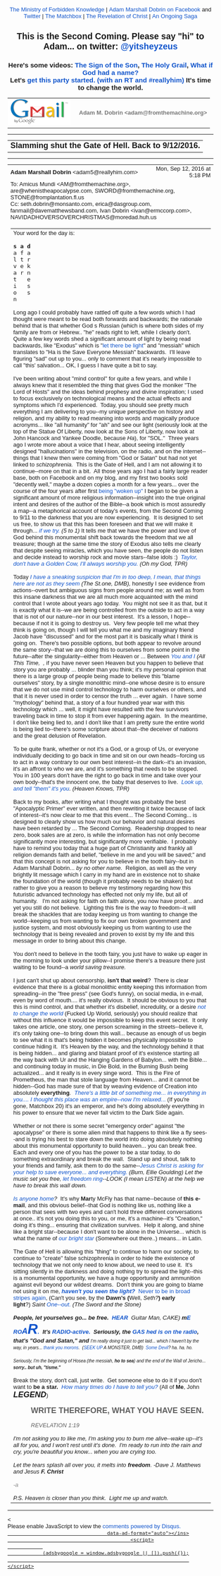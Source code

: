 <!DOCTYPE html PUBLIC "-//W3C//DTD HTML 4.01//EN" "https://www.w3.org/TR/html4/strict.dtd">
<!-- saved from url=(0148)https://mail.google.com/mail/u/1/?ui=2&ik=9767b07e66&view=pt&q=emergency%20broadcast&qs=true&search=query&msg=1572043def28ea7d&siml=1572043def28ea7d -->
<html lang="en" data-inboxsdk-session-id="1482600201005-0.12663803938252127" data-inboxsdk-master-claimed="true" data-inboxsdk-active-app-ids="[{&quot;appId&quot;:&quot;sdk_wordzen_7bc143d54d&quot;}]" data-inboxsdk-app-logger-master-chosen="true" data-map-id="56faa42302c7223a" data-inboxsdk-last-event="1482600203430"><head data-inboxsdk-script-injected="true"><meta http-equiv="Content-Type" content="text/html; charset=UTF-8"><style type="text/css">
body,td,div,p,a,input {font-family: arial, sans-serif;}
</style><meta http-equiv="X-UA-Compatible" content="IE=edge"><title>Ministry of Forbidden Knowledge Mail - Slamming shut the Gate of Hell. Back to 9/12/2016.</title><style type="text/css">
body, td {font-size:13px} a:link, a:active {color:#1155CC; text-decoration:none} a:hover {text-decoration:underline; cursor: pointer} a:visited{color:##6611CC} img{border:0px} pre { white-space: pre; white-space: -moz-pre-wrap; white-space: -o-pre-wrap; white-space: pre-wrap; word-wrap: break-word; max-width: 800px; overflow: auto;} .logo { left: -7px; position: relative; }
</style><style id="inboxsdk__shared_style">.inboxsdk__notransition {
  -webkit-transition: none !important;
  -moz-transition: none !important;
  -o-transition: none !important;
  -ms-transition: none !important;
  transition: none !important;
}

.inboxsdk__close_button {
  height: 24px;
  width: 24px;
  opacity: .7;
  position: relative;
  background: none;
  border: none;
  padding: 0;
  box-sizing: content-box;
  outline: none;
  cursor: pointer;
}
.inboxsdk__close_button:focus, .inboxsdk__close_button:hover {
  opacity: 1;
}
.inboxsdk__close_button:focus::before {
  background-color: rgba(0,0,0,.12);
}
.inboxsdk__close_button::before {
  border-radius: 50%;
  position: absolute;
  top: -4px;
  bottom: -4px;
  left: -4px;
  right: -4px;
  padding: 4px;
  content: ' ';
}
.inboxsdk__close_button::after {
  content: ' ';
  background: url(https://www.gstatic.com/images/icons/material/system/1x/close_black_24dp.png);
  position: absolute;
  height: 24px;
  width: 24px;
  top: 0;
  left: 0;
}

.FDbGfHAFeHabEHJE {
  display: none;
}

/* drawer */

.inboxsdk__drawer_view_container {
  visibility: visible;
  direction: initial;
  position: fixed;
  height: 100vh;
  width: 100vw;
  bottom: 0;
  left: 0;
  z-index: 51;
  pointer-events: none;
}
.inboxsdk__drawer_view {
  position: absolute;
  pointer-events: auto;
  top: 0;
  bottom: 0;
  right: 0;
  width: 452px;
  font: normal normal normal normal 13px / normal "Helvetica Neue", Helvetica, Arial, sans-serif;
  display: -webkit-flex;
  display: flex;
  -webkit-flex-direction: column;
  flex-direction: column;
  background-color: #fff;
  outline: none;
  box-shadow: 0 0 8px rgba(0,0,0,.18), 0 8px 16px rgba(0,0,0,.36);
  -webkit-transform: translateX(100%);
  transform: translateX(100%);
  transition: transform 150ms cubic-bezier(.4,0,.2,1);
}

.inboxsdk__drawer_view.inboxsdk__active {
  -webkit-transform: none;
  transform: none;
}
.inboxsdk__drawer_title_bar {
  background-color: #f5f5f5;
  border-bottom: 1px solid #e0e0e0;
  padding: 16px 20px;
  white-space: nowrap;
  display: -webkit-flex;
  display: flex;
  flex: 0 0 auto;
  -webkit-flex: 0 0 auto;
}
.inboxsdk__drawer_title_bar .inboxsdk__close_button {
  margin-right: 20px;
  -webkit-flex-shrink: 0;
  flex-shrink: 0;
}
.inboxsdk__drawer_title {
  overflow: hidden;
  text-overflow: ellipsis;
  white-space: nowrap;
  font: normal normal normal normal 20px / 24px "Helvetica Neue", Helvetica, Arial, sans-serif;
}

/* backdrop */

.inboxsdk__inbox_backdrop {
  visibility: visible;
  position: fixed;
  height: 100vh;
  width: 100vw;
  bottom: 0;
  left: 0;
  z-index: 50;
  background-color: transparent;
  transition: background-color 150ms cubic-bezier(0.4, 0, 1, 1);
}
.inboxsdk__inbox_backdrop.inboxsdk__active {
  background-color: rgba(10,10,10,.6);
  transition: background-color 70ms cubic-bezier(0,0,.2,1);
}

.inboxsdk__inbox_backdrop ~ .inboxsdk__inbox_backdrop {
  opacity: 0.6;
}

/* hidden */

.cBfabCEFAGfaFDIc {
  display: -webkit-flex;
  display: flex;
  -webkit-flex-direction: column;
  flex-direction: column;
}

.dbBDFJdaaGIFeBEF > .inboxsdk__close_button {
  position: absolute;
  bottom: 10px;
  right: 20px;
}

.aGBCaFFdGddaeJJI {
  width: 216px;
}

.CBDFfGfHeFDaaEJG {
  overflow: hidden;
  font: 12px Arial, sans-serif;
  max-height: 100%;
  box-sizing: border-box;
}

.EdeFaJcbGeGCAAeI {
  white-space: nowrap;
  display: -webkit-flex;
  display: flex;
  -moz-user-select: none;
  -webkit-user-select: none;
  user-select: none;
  cursor: default;
}

.CBDFfGfHeFDaaEJG.bdJHCBbbIcfGJebA .EdeFaJcbGeGCAAeI:hover,
.CBDFfGfHeFDaaEJG.HfbdbGIFeaAfJHAJ .EdeFaJcbGeGCAAeI {
  background: rgba(0,0,0,.03);
}

.CEcGcHaDBbDEJDdJ {
  min-width: 0;
  overflow: hidden;
  text-overflow: ellipsis;
}

.CBDFfGfHeFDaaEJG.bdJHCBbbIcfGJebA .CEcGcHaDBbDEJDdJ {
  cursor: move;
}

.HJFIHJbABFHEBFaG {
  padding-left: 20px;
  vertical-align: middle;
  font: 13px / 40px "Helvetica Neue", Helvetica, Arial, sans-serif;
  color: #303030;
}

.dbBDFJdaaGIFeBEF.GIdGDGFDBIBGFfGF .EdeFaJcbGeGCAAeI {
  display: none;
}

.HDaFbBabdIecccDa {
  display: inline-block;
  vertical-align: middle;
  margin-left: 10px;
  box-sizing: border-box;
  background-size: contain;
}

.HDaFbBabdIecccDa,
.HDaFbBabdIecccDa > img {
  width: 20px;
  height: 20px;
}

.JFCaJdfbcccEeCCG {
  -webkit-flex: 1;
  flex: 1;
  text-align: right;
  visibility: hidden;
}

.CBDFfGfHeFDaaEJG.bdJHCBbbIcfGJebA .JFCaJdfbcccEeCCG {
  visibility: visible;
  cursor: pointer;
}

.dbeFICHICGBBDHCA {
  margin-top: 12px;
  margin-right: 4px;
  background: url(https://www.streak.com/build/images/arrowDown.png) center / 20px no-repeat;
  border: none;
  width: 14px;
  height: 14px;
  -webkit-transform: rotate(-90deg);
  transform: rotate(-90deg);
  transition: -webkit-transform .15s, transform .15s;
  outline: none;
  opacity: .6;
  cursor: pointer;
}

.EdeFaJcbGeGCAAeI:hover .dbeFICHICGBBDHCA,
.CBDFfGfHeFDaaEJG.HfbdbGIFeaAfJHAJ .EdeFaJcbGeGCAAeI .dbeFICHICGBBDHCA {
  opacity: .9;
}

.CBDFfGfHeFDaaEJG.EcbeJCbCdeaCcaJc .dbeFICHICGBBDHCA {
  -webkit-transform: rotate(0);
  transform: rotate(0);
}

.fGfCaBbIbHafaEII {
  border-bottom: 1px solid #ddd;
  margin-bottom: 15px;
}

/* end hidden */
</style><style id="inboxsdk__style">/* suggestions */

.inboxsdk__suggestions_separator_before {
  padding-bottom: 2px !important;
}

.inboxsdk__suggestions_separator_after {
  border-top: 1px solid #e5e5e5;
  padding-top: 2px !important;
}

/* buttons */

div.T-I.inboxsdk__button {
  -webkit-user-select: none;
  min-width: 27px;
}

.inboxsdk__no_bg {
  background: none;
}

.inboxsdk__button.inboxsdk__button_disabled {
  opacity: 0.55;
}

  .inboxsdk__button_icon + .inboxsdk__button_text {
    margin-left: 5px;
  }

.inboxsdk__button_icon {
  display: inline-block;
}

.inboxsdk__button_iconImg {
  height: 16px;
  width: 16px;
  vertical-align: middle;
  margin-top: -2px;
  user-drag: none;
  -moz-user-select: none;
  -webkit-user-drag: none;
}

.inboxsdk__button_green_inactive {
  -webkit-box-shadow: 0 1px 0 rgba(0,0,0,.05);
  box-shadow: 0 1px 0 rgba(0,0,0,.05);
  background-color: #53a93f;
  background-image: -webkit-linear-gradient(top,transparent,transparent);
  background-image: linear-gradient(top,transparent,transparent);
  border: 1px solid transparent;
  color: #fff;
  text-shadow: none;
}

.inboxsdk__button_green_hover {
  -webkit-box-shadow: inset 0 -1px 0 #4c8534;
  box-shadow: inset 0 -1px 0 #4c8534;
  background-color: #65b045;
  background-image: -webkit-linear-gradient(top,transparent,transparent);
  background-image: linear-gradient(top,transparent,transparent);
  border: 1px solid transparent;
  border-bottom: 1px solid #4c8534;
  text-shadow: none;
}

.inboxsdk__button_green_active {
  -webkit-box-shadow: inset 0 1px 0 #2f6124;
  box-shadow: inset 0 1px 0 #2f6124;
  background: #3e802f;
  border: 1px solid transparent;
  border-top: 1px solid #2f6124;
  color: #fff;
  text-shadow: none;
}

.J-M.inboxsdk__menu {
  min-width: 1em;
  min-height: 1em;
  padding: 0px;
  overflow: visible;
  max-height: none;
}

.f4.J-N-JX.inboxsdk__message_more_icon {
  margin-top: -1px;
  width: 16px;
  height: 16px;
}

/* end */

/* compose buttons */

.T-I.inboxsdk__button.inboxsdk__compose_sendButton {
  min-width: 0px;
  margin-right: 0px;
  margin-left: 0px;
  padding:0px;
}

.inboxsdk__compose_actionToolbar {
  padding: 0px 0px 0px 5px;
  white-space: nowrap;
}

.inboxsdk__compose_actionToolbar div.inboxsdk__button {
  min-width: 27px;
  height: 27px;
}

.inboxsdk__compose_actionToolbar .inboxsdk__button_icon {
  height: 17px;
  width: 17px;
  display: inline-block;
  vertical-align: middle;
  position: relative;
  margin-top: 2px;
}

.inboxsdk__compose_actionToolbar .inboxsdk__button_iconImg {
  vertical-align: top;
  height: 17px;
  width: 17px;
  display: inline-block;
  margin-top: -1px;
}

.inboxsdk__compose_actionToolbar .inboxsdk__button > div {
    opacity: 0.55;
}

.inboxsdk__compose_actionToolbar .inboxsdk__button:focus {
  border: 1px solid #4d90fe;
  outline: none;
}


  .inboxsdk__compose_actionToolbar .inboxsdk__button.inboxsdk__button_hover > div, .inboxsdk__compose_actionToolbar .inboxsdk__button:focus > div {
    opacity: 1
  }


.inboxsdk__compose_groupedActionToolbar {
  position: absolute;
  bottom: 44px;
  background: #f5f5f5;
  margin: 3px;
  box-shadow: 0 2px 2px -1px rgba(0,0,0,0.1);
  border: 1px solid #cfcfcf;
  padding: 1px !important;
  z-index: 10;
  left: 0px;
}

.inboxsdk__compose_groupedActionToolbar div.inboxsdk__button {
  z-index: 1;
}

.inboxsdk__compose_groupedActionToolbar_arrow {
  position: absolute;
  background: url('https://ssl.gstatic.com/ui/v1/icons/mail/down_pointer.png') no-repeat;
  width: 17px;
  height: 18px;
  bottom: -16px;
  margin-left: 4px;
}

/* end */

/* appid warning */

.inboxsdk__appid_warning {
  margin: 0;
  padding: 9px;
  color: #4b4b4b;
  height: 32px;
  background: #ff6c6c;
  font-size: 10pt;
}

.inboxsdk__appid_warning_main {
  display: inline-block;
  vertical-align: middle;
}

.inboxsdk__appid_warning .topline {
  font-weight: bold;
  font-size: 11pt;
}

a.inboxsdk__appid_register {
  color: white;
  display: inline-block;
  background: #1989ff;
  border-radius: 3px;
  text-decoration: none;
  box-shadow: 0 0 5px rgba(0,0,0,0.3);
  padding: 7px;
  font-size: 10pt;
  vertical-align: middle;
  margin-left: 1em;
}

input.inboxsdk__x_close_button {
  background-color: transparent;
  background-image: url(https://www.streak.com/build/images/circle_border_x.png);
  background-size: cover;
  background-repeat: no-repeat;
  background-position: center center;
  height: 20px;
  width: 20px;
  border: none;
  display: inline-block;
  vertical-align: middle;
  cursor: pointer;

  float: right;
  margin: 5px;
}

/* thread rows */

.inboxsdk__gmail_label.inboxsdk__label_has_icon .au {
  display: inline-block;
  margin-left: 14px;
}

.inboxsdk__thread_row_label .inboxsdk__button_icon,
.inboxsdk__thread_row_label .inboxsdk__button_iconImg {
  height: 11px;
  width: 11px;
}

.inboxsdk__thread_row_label .inboxsdk__button_icon {
  display: inline-block;
  margin-top: 2px;
  margin-left: 4px;
  position: absolute;
}

.inboxsdk__thread_row_button {
  outline: 0;
  padding: 0 5px;
  position: relative;
  height: 15px;
  width: 15px;
  top: -2px;
}

.inboxsdk__gmail_action {
  float: right;
  position: relative;
  background-color: grey;
  border: 1px solid black;
  margin-left: 1em;
  cursor: default;
  padding: 0 6px;
  background-image: -webkit-linear-gradient(top,#e9e9e9,#e6e6e6);
  background-image: linear-gradient(top,#e9e9e9,#e6e6e6);
  border: 1px solid rgba(0,0,0,0.1);
  border-color: #ccc;
  color: #444;
  height: 17px;
  line-height: 17px;
  min-width: 56px;
  border-radius: 2px;
  font-size: 11px;
  font-weight: bold;
  text-align: center;
  white-space: nowrap;
  padding-right: 18px;
}

.inboxsdk__gmail_action:focus {
  border: 1px solid #4d90fe;
  outline: none;
}

.inboxsdk__gmail_action:active {
  box-shadow: inset 0 1px 2px rgba(0,0,0,.1);
}

.inboxsdk__gmail_action:hover {
  box-shadow: 0 1px 1px rgba(0,0,0,.05);
  background-color: #ededed;
  background-image: -webkit-linear-gradient(top,#ededed,#eaeaea);
  background-image: linear-gradient(top,#ededed,#eaeaea);
  border-color: #b8b8b8;
}

.inboxsdk__gmail_action::after {
  content: '';
  position: absolute;
  right: 5px;
  top: 5px;
  margin-left: 5px;
  background: no-repeat url(https://ssl.gstatic.com/mail/sprites/smartmail-561acb673be75c1d374881a95997fce4.png) -67px -100px;
  width: 7px;
  height: 7px;
  opacity: .55;
}

.inboxsdk__thread_row_custom_date {
  margin-left: 2px;
}

span.inboxsdk__thread_row_custom_date + span:not(.inboxsdk__thread_row_custom_date) {
  display: none;
}

span.inboxsdk__thread_row_custom_draft_label + div.yW {
  display: none;
}

.inboxsdk__thread_row_attachment_icon {
  margin-left: 3px;
  width: 16px;
  height: 16px;
}

.inboxsdk__thread_row_icon_wrapper {
  display: inline-block;
  width: 25px;
  margin-right: 3px;
}

.inboxsdk__thread_row_image_added .y6 .inboxsdk__thread_row_icon_wrapper ~ span[id] {
  margin-left: 3px;
}

  .inboxsdk__thread_row_icon_wrapper .inboxsdk__button_icon {
    position: absolute;
    top: 50%;
    height: 24px;
    overflow: hidden;
    width: 24px;
    margin-top: -12px;
  }

    .inboxsdk__thread_row_icon_wrapper .inboxsdk__button_iconImg {
      height: 24px;
      width: 24px;
      margin-top: 0px;
    }

  .inboxsdk__thread_row_image_added .a4W, .inboxsdk__thread_row_image_added .apA, .inboxsdk__thread_row_image_added .apx {
    position: relative;
  }


/* end thread rows */

td.gH div.gK span:first-child > img {
  margin-right: 3px;
}

td.gH div.gK span:first-child > img:last-child {
  margin-right: 6px;
}

.inboxsdk__message_attachment_icon {
  width: 21px;
  height: 21px;
  margin-top: -3px;
}

/* Work around issue where clicking "Remove formatting" in Compose causes this
 * element to become taller and shift the toolbar down. */
.gU .aWQ {
  max-height: 3px;
}

.aQw .inboxsdk__button_iconImg {
  margin-top: 2px;
}

.aZi .asa .inboxsdk__button_iconImg {
  display: inline-block;
  vertical-align: middle;
  margin-top: -3px;
}

/* Message view attachments toolbar */
.aZi .aZj .asa .inboxsdk__button_iconImg {
  margin: 0;
}

body .dw {
  /* Fixes issue where a tall compose window opened over a custom view could be
   * overlapped by Gmail's top bar. Also fixes issue where mole widgets are
   * only visible while a compose window is open.
   */
  z-index: 6 !important;
}

.inboxsdk__compose_outerSidebar_wrapper {
  position: absolute;
  left: -401px;
  top: 0px;
  background: white;
  width: 400px;
  bottom: 0px;
  border-left: 1px solid silver;
  box-shadow: -2px 0px 1px #E6E6E6;
  display: block;
}

.inboxsdk__outerSidebarActive .aSt .inboxsdk__compose_outerSidebar_wrapper {
  border-left: 0;
  box-shadow: none;
  left: -400px;
}

.inboxsdk__outerSidebarActive .aSs > div { width: 50% !important; margin-left: 30%; }

.inboxsdk__compose_outerSidebar_header {
  background: #404040;
  font-size: 80%;
  padding: 10px 10px 11px 10px;
  color: white;
  border-bottom: 1px solid #C4C4C4;
}

.inboxsdk__compose_outerSidebar_body {
  position: absolute;
  width: 100%;
  bottom: 43px;
  top: 36px;
  left: -1px;
  overflow: auto;
}

.inboxsdk__compose_outerSidebar_footer {
  position: absolute;
  bottom: 0px;
  width: 100%;
  border-top: 1px solid rgb(206, 206, 206);
  display: block;
}

.inboxsdk__compose_innerSidebarActive form, .inboxsdk__compose_innerSidebarActive .GQ {
  padding-right: 200px;
}

div.inboxsdk__compose_statusbar {
  margin: 0;
  border: 0;
  height: 40px;
}

.inboxsdk__compose_statusbarActive .aoI {
  height: auto !important;
}

/* compose size fixing */
.inboxsdk__compose .qz {
  max-height: inherit !important;
}

/* .dw means not fullscreen */
.dw .inboxsdk__compose_statusbarActive .aDj.aDi {
  position: static !important;
}

.inboxsdk__compose_statusbarActive .aDj > .aDh {
  height: auto;
}

.inboxsdk__recipient_row td.ok {
  height: 23px;
}

.inboxsdk__recipient_row td.az3 {
  padding: 0px 3px 3px 3px;
}

/* toolbar visibility */

[data-thread-toolbar=true] [data-rowlist-toolbar=true] {
  display: none;
}

[data-toolbar-expanded=true] [data-toolbar-expanded=false] {
  display: none;
}

[data-toolbar-expanded=false] [data-toolbar-expanded=true] {
  display: none;
}


[data-toolbar-icononly=true] .inboxsdk__button_text {
  display: none;
}

.inboxsdk__menuItem img, .inboxsdk__menuItem .inboxsdk__icon {
  height: 16px;
  width: 16px;
  margin-left: -20px;
  position: absolute;
  margin-top: -1px;
}

/* end */

/* modal */

.inboxsdk__modal_overlay {
  right: 0px;
  bottom: 0px;
}

.inboxsdk__modal_fullscreen {
  position: fixed;
  top: 0px;
  left: 0px;
  bottom: 0px;
  right: 0px;
  z-index: 501;
  display: flex;
  display: -webkit-flex;
  justify-content: center;
  -webkit-justify-content: center;
  align-items: center;
  -webkit-align-items: center;
  padding: 110px 50px 50px 50px;
}

.inboxsdk__modal_content {
    margin-top: 30px; margin-bottom: 30px;
}

.inboxsdk__modal_fullscreen.inboxsdk__modal_content_no_buttons .inboxsdk__modal_content {
  margin-bottom: 0px;
}

.inboxsdk__modal_close {
  outline: none;
  cursor: pointer;
}


.inboxsdk__modal_fullscreen .inboxsdk__modal_container {
  position: relative;
  margin-top: -60px;
  width: auto;
  overflow: hidden;
}

  .inboxsdk__modal_fullscreen.inboxsdk__modal_hideTop .inboxsdk__modal_close {
    display: none;
  }

  .inboxsdk__modal_fullscreen.inboxsdk__modal_hideTop .inboxsdk__modal_container {
    padding-top: 0px;
  }

  .inboxsdk__modal_fullscreen.inboxsdk__modal_hideTop .inboxsdk__modal_content {
    margin-top: 0px;
  }

  .inboxsdk__modal_fullscreen.inboxsdk__modal_hideTop .Kj-JD-K7 {
    margin: 0px;
  }

  .inboxsdk__modal_fullscreen.inboxsdk__modal_hideSides .inboxsdk__modal_container {
    padding-left: 0px;
    padding-right: 0px
  }

  .inboxsdk__modal_fullscreen.inboxsdk__modal_hideBottom .inboxsdk__modal_content {
    margin-bottom: 0px;
  }

  .inboxsdk__modal_fullscreen.inboxsdk__modal_hideBottom .inboxsdk__modal_container {
    padding-bottom: 0px;
  }

/* end modal */

/* mole */

/* Fix issue where Compose toolbar can become disconnected when moles or
 * drawers are in use */
.inboxsdk__drawers_in_use .aDi,
.inboxsdk__moles_in_use .aDi {
  left: auto !important;
}

/* Make it so the compose/mole layer doesn't wrap, so we don't have to do a lot
 * of fancy logic to hide moles ourselves when things get too crowded. */
.inboxsdk__moles_in_use .nH > .nH > .no {
  white-space: nowrap;
}
.inboxsdk__moles_in_use .nH > .nH > .no > * {
  white-space: initial;
}
.inboxsdk__moles_in_use .nH > .nH > .no > .nn {
  display: inline-block;
  float: none;
}

.inboxsdk__mole_view {
  position: relative;
  max-width: 564px;
  height: 100vh;
  vertical-align: top;
  display: inline-flex;
  display: -webkit-inline-flex;
  align-items: flex-end;
  -webkit-align-items: flex-end;
}

.inboxsdk__mole_view_inner {
  visibility: visible;
  box-sizing: border-box;
  margin-right: 5px;
  box-shadow: rgba(0,0,0,0.2) 0 2px 6px;
  min-width: 260px;
  min-height: 36px;
}

.inboxsdk__mole_view_titlebar {
  position: absolute;
  left: 0;
  right: 5px;
  color: white;
  font-size: 12.8px;
  background: #404040;
  box-sizing: border-box;
  height: 36px;
  padding-top: 7px;
  padding-left: 11px;
  cursor: pointer;
}

.inboxsdk__mole_view_titlebar h2 {
  font-size: inherit;
  font-weight: inherit;
  margin: 4px 0 0 0;
  white-space: nowrap;
  overflow: hidden;
  text-overflow: ellipsis;
}

.inboxsdk__mole_title_buttons {
  white-space: nowrap;
  float: right;
  padding-right: 5px;
  margin-top: -3px;
}

.inboxsdk__mole_title_buttons > img {
  height: 24px;
  width: 24px;
  position: relative;
  top: 2px;
  opacity: 0.6;
}

.inboxsdk__mole_title_buttons > img:hover {
  opacity: 1;
  background-color: #737373;
}

.inboxsdk__mole_view.inboxsdk__minimized .inboxsdk__mole_view_content,
.inboxsdk__mole_view.inboxsdk__minimized.inboxsdk__mole_use_minimize_title h2.inboxsdk__mole_default,
.inboxsdk__mole_view:not(.inboxsdk__minimized) h2.inboxsdk__mole_minimized,
.inboxsdk__mole_view:not(.inboxsdk__mole_use_minimize_title) h2.inboxsdk__mole_minimized,
.inboxsdk__mole_view.inboxsdk__minimized .Hl,
.inboxsdk__mole_view:not(.inboxsdk__minimized) .Hk {
  display: none;
}

.inboxsdk__mole_view_content {
  margin-top: 36px;
  border: 1px solid #cfcfcf;
  background: white;
  min-width: 260px;
  min-height: 20px;
  max-height: 80vh;
}

.inboxsdk__mole_view_chromeless .inboxsdk__mole_view_inner {
  min-width: 0px;
}

.inboxsdk__mole_view_chromeless .inboxsdk__mole_view_content {
  margin-top: 0px;
  min-width: 0px;
}

/* end mole */


/* tabs */

.inboxsdk__tab {
  width: 30px;
}

.inboxsdk__tab.GIdGDGFDBIBGFfGF:first-child:last-child {
  display: none;
}

.inboxsdk__tab.inboxsdk__tab_selected {
  width: auto;
}

table.aKk .inboxsdk__contentTabContainer .inboxsdk__tab .aAy[role=tab] {
  height: 28px;
}

.inboxsdk__tab_icon {
  width: 30px;
  height: 25px;
  background-position-x: 5px;
  background-position-y: 3px;
  background-size: 16px;
  bacgkround-repeat: no-repeat;
}

.inboxsdk__tab_icon img {
  height: 16px;
  width: 16px;
  margin-left: 5px;
  margin-top: 3px;
}

.inboxsdk__tab .aKx {
  top: 4px;
}

.inboxsdk__hidden div[role=complementary] {
  position: static !important;
}

/* Fix issue where hidden causes threadview to be taller than it should */
.inboxsdk__hidden > div.y4,
.aAFBCecGBDaEADBD > div.y4 {
  display: none;
}

table.aKk .inboxsdk__contentTabContainer .inboxsdk__tab:first-child .aAy[role=tab] {
  border-left-width: 1px;
}

/* end tabs */

/* old hidden */

.inboxsdk__hidden .inboxsdk__contentPanelContainer {
  font: 12px Arial, sans-serif;
  max-width: 220px;
}

.inboxsdk__contentPanelContainer_contentContainer {
  overflow: hidden;
  margin-bottom: 10px;
  border-bottom: 1px solid #D8D8D8;
}


/* end old hidden */


/* hidden */

.aAFBCecGBDaEADBD div[role=complementary] {
  position: static !important;
  width: 216px !important;
}

.aAFBCecGBDaEADBD {
  /* Necessary to prevent z-indexes on hidden items from causing them to show
  above stuff outside of the hidden. */
  will-change: position;
}

.dbBDFJdaaGIFeBEF {
  position: relative;
}

.CBDFfGfHeFDaaEJG {
  background: #ffffff;
}

.aGBCaFFdGddaeJJI {
  padding: 4px 0 12px;
}

.dbBDFJdaaGIFeBEF.GIdGDGFDBIBGFfGF .aGBCaFFdGddaeJJI {
  padding-top: 0;
}

/* end hidden */

/* custom content */

.inboxsdk__custom_view_element {
  overflow: auto;
}

/* end custom content */


/* nav menu */


.inboxsdk__hide_native_marker .ain:not(.inboxsdk__navItem) {
  border-left-color: transparent;
}
.inboxsdk__hide_native_marker .ain:not(.inboxsdk__navItem) .nZ .aio * {
  color: inherit !important;
}
.inboxsdk__hide_native_marker .ain:not(.inboxsdk__navItem) .nU:not(.n1) .n0 {
  font-weight: normal;
}

.inboxsdk__navItem_hover .aj0, .inboxsdk__navItem_hover .p8 {
  visibility: visible;
}

.inboxsdk__navItem_link {
  position: absolute;
  top: 0px;
  right: -4px;
}

[dir=rtl] .inboxsdk__navItem_link {
  left: -4px;
  right: initial;
}

.inboxsdk__navItem_container .aio .inboxsdk__button {
  position: absolute;
  top: 0px;
  right: -30px;
}

.inboxsdk__navItem_marker {
  position: absolute;
  left: 0px;
  padding-bottom: 2px;
}

.ain .inboxsdk__navItem_container {
  margin-left: -18px;
}

.inboxsdk__navItem_container {
  margin-left: -14px;
}

.inboxsdk__expando {
  z-index: 1;
}

.aip .CK {
  color: #15c;
}

.aip .CK:hover {
  text-decoration: underline;
}

.inboxsdk__navItem_container .aio.aip {
  white-space: nowrap;
}

/* end nav menu */



/* search results section */

.inboxsdk__custom_sections {
  margin-bottom: 15px;
}

.inboxsdk__custom_sections.Wc {
  padding: 0px;
  margin-bottom: 0px;
}

.inboxsdk__resultsSection {
  padding-top: 20px;
}

  .inboxsdk__custom_sections.Wc .inboxsdk__resultsSection {
    padding-top: 0px;
  }

.inboxsdk__custom_sections .Wg {
  padding-top: 0px;
}

  .inboxsdk__custom_sections.Wc .Wg {
    border-bottom: 0;
    padding: 0px;
  }

.inboxsdk__results_collapsedContainer > div {
  display: inline;
}

.inboxsdk__resultsSection.inboxsdk__resultsSection_collapsed {
  display: inline-block;
  margin-right: 20px;
}

  .Wc .inboxsdk__resultsSection.inboxsdk__resultsSection_collapsed {
    margin-right: 0px;
  }

.inboxsdk__resultsSection_collapsed .Cr {
  display: none;
}

.inboxsdk__resultsSection_title {
  white-space: nowrap;
  cursor: pointer;
  display: inline-block;
}

  .Wc .inboxsdk__resultsSection_title {
    padding: 3px 0 3px 8px;
  }

.inboxsdk__resultsSection_title_subtitle {
  opacity: 0.5;
  margin-left: 5px;
}

  .Wc .inboxsdk__resultsSection_title_subtitle {
    font-size: 80%;
  }

.inboxsdk__resultsSection_title .Wp {
  float: left;
  height: 10px;
  width: 20px;
  margin-top: 3px;
}

.inboxsdk__resultsSection_title h3 {
  margin-bottom: 10px;
  margin-top: 20px;
  display: inline;
  float: none;
}

.inboxsdk__resultsSection_header_summaryText.Wm:last-child .amH {
  padding-right: 0px;
  margin-right: 0px;
}

  .inboxsdk__custom_sections.Wc .inboxsdk__resultsSection_header_summaryText:last-child {
    margin-right: 11px;
  }

.inboxsdk__custom_sections.Wc .J-JN-M-I {
  margin-right: 13px;
}

.inboxsdk__resultsSection_header_summaryText.Wm + .aAE {
  margin-left: 3px;
}

.inboxsdk__resultsSection .TB.TC {
  text-align: center;
}

.inboxsdk__resultsSection .inboxsdk__resultsSection_loading {
  font-style: italic;
}

.inboxsdk__resultsSection .inboxsdk__resultsSection_result_icon {
  height: 15px;
  width: 15px;
  margin-left: 9px;
}

.inboxsdk__resultsSection .xX {
  width: 20ex;
}

.inboxsdk__resultsSection_result_title span {
  text-overflow: ellipsis;
  display: block;
  overflow: hidden;
}

.inboxsdk__resultsSection tr .xW > span {
  overflow: hidden;
  display: block;
  text-overflow: ellipsis;
}

.inboxsdk__resultsSection .V3 {
  overflow: hidden;
  white-space: nowrap;
}

.inboxsdk__resultsSection .at {
  position: relative;
}

.inboxsdk__resultsSection .at > * {
  display: inline-block;
}

.inboxsdk__resultsSection_label_icon {
  height: 11px;
  width: 11px;
  position: absolute;
  margin-left: 4px;
  margin-top: 1px;
}

.inboxsdk__resultsSection .av, .inboxsdk__thread_row_label .av {
  max-width: 90px;
  overflow: hidden;
  text-overflow: ellipsis;
}

.inboxsdk__resultsSection_label_icon + .av, .inboxsdk__thread_row_label .inboxsdk__button_icon + .av {
  margin-left: 16px;
}

.Wc .inboxsdk__resultsSection_footer {
  padding: 3px 3px 3px 8px;
}

/* end search results section */


/* tooltip */

/* gmail styles */

.inboxsdk__tooltip .T-P {
  -webkit-box-shadow: 0 1px 3px rgba(0,0,0,.2);
  box-shadow: 0 1px 3px rgba(0,0,0,.2);
  background-color: #fff;
  border: 1px solid;
  border-color: #bbb #bbb #a8a8a8;
  padding: 16px;
  position: absolute;
  z-index: 1201!important;
}

  .inboxsdk__tooltip.inboxdk__tooltip_content .T-P {
    padding: 0px;
  }

.inboxsdk__tooltip .aRM {
  outline: none;
  padding: 13px 10px 16px;
  text-align: center;
}

  .inboxdk__tooltip_content.inboxsdk__tooltip .aRM {
    padding: 0px;
  }

.inboxsdk__tooltip .aRR {
  color: #333;
  font-size: 18px;
  margin-top: 13px;
}

.inboxsdk__tooltip .aRQ {
  color: #777;
  font-size: 13px;
  margin: 3px 0 14px 0;
}




/* end gmail styles */

.inboxsdk__tooltip {
  position: fixed;
  z-index: 1300;
  transition: left 200ms ease, top 200ms ease;
}

.inboxsdk__tooltip .T-P {
  position: relative;
  width: auto;
  max-width: 500px;
}

.inboxsdk__tooltip .inboxsdk__tooltip_arrow {
  position: fixed;
  z-index: 1400;
  margin-top: -1px;
  transition: left 200ms ease, top 200ms ease;
}

.inboxsdk__tooltip .inboxsdk__tooltip_close {
  -webkit-user-select: none;
}

.inboxsdk__tooltip .inboxsdk__button {
  margin-right: 0px;
}

.inboxsdk__tooltip .inboxsdk__tooltip_image {
  max-height: 300px;
  max-width: 500px;
  overflow: hidden;
  height: auto;
}

.inboxsdk__tooltip .inboxsdk__tooltip_image > img {
  max-height: 300px;
  max-width: 500px;
}

/* end tooltip */


/* attachment card */

.inboxsdk__attachmentCard img.aQG.aYB {
  max-width: 178px;
  min-width: 178px;
  min-height: 118px;
}

.inboxsdk__attachmentCard img.aZG.aYw {
  background: none;
}

/* add some margins between cards so 4+ cards don't hit each other */

.aQw > .T-I.J-J5-Ji.L3 {
  margin-top: 5px;
}

/* end attachment card */


/* keyboard shortcut help */

table.cf.wd.inboxsdk__shortcutHelp_table {
  margin-bottom: 15px;
}

.inboxsdk__shortcutHelp_table td.Dn {
  display: inline-block;
  width: 50%;
}

.inboxsdk__shortcutHelp_table table.cf {
  display: block;
}

.inboxsdk__shortcutHelp_table tbody tbody {
  display: block;
}

.inboxsdk__shortcutHelp_table tbody tbody tr {
  display: block;
  white-space: nowrap;
}

.inboxsdk__shortcutHelp_table td.wg.Dn {
  display: inline-block;
  width: 45%;
}

.inboxsdk__shortcutHelp_table span.wb {
  margin-left: 3px;
}

.inboxsdk__shortcutHelp_table td.we.Dn {
  width: 60%;
  white-space: normal;
}

.inboxsdk__shortcutHelp_title img.inboxsdk__icon {
  height: 21px;
  width: 21px;
  vertical-align: middle;
  margin-right: 10px;
  border-radius: 4px;
}

/* end keyboard shortcut help */


/* search suggestions */

.asor.inboxsdk__custom_suggestion {
  display: flex;
  display: -webkit-flex;
  justify-content: center;
  -webkit-justify-content: center;
  align-items: center;
  -webkit-align-items: center;
}

.inboxsdk__custom_suggestion img {
  max-width: 32px;
  max-height: 32px;
  margin-left: -11px;
}

/* end send suggestions */


/* app toolbar */

.inboxsdk__appButton {
  margin-right: -15px;
}

  .inboxsdk__appButton:first-child {
    margin-left: -45px;
  }

  .inboxsdk__appButton + .inboxsdk__appButton {
    margin-left: 35px;
  }

  .inboxsdk__appButton.inboxsdk__appButton_noGPlus {
    margin-right: 0px;
  }

.inboxsdk__appButton .inboxsdk__button_icon {
  margin-right: 5px;
  position: relative;
}

.inboxsdk__appButton a {
  color: #404040;
  text-decoration: none;
  line-height: 24px;
}

.inboxsdk__appButton.inboxsdk__appButton_noGPlus a {
  line-height: 30px;
}

.inboxsdk__appButton a:hover {
  text-decoration: underline;
  color: #000;
}

.inboxsdk__gmail_dark_theme .inboxsdk__appButton a {
  color: #eee;
}
.inboxsdk__gmail_dark_theme .inboxsdk__appButton a:hover {
  color: #fff;
}

.inboxsdk__appButton_tooltip {
  outline: none;
  transition: none;
  -webkit-animation: gb__a .2s;
}

.inboxsdk__appButton_tooltip .inboxsdk__tooltip_close {
  display: none;
}

.inboxsdk__tooltip.inboxsdk__appButton_tooltip .T-P {
  padding: 0px;
}

.inboxsdk__tooltip.inboxsdk__appButton_tooltip .aRM {
  padding: 0px;
  white-space: initial;
  text-align: center;
  font: normal normal normal normal 16px / normal arial, sans-serif;
}

.inboxsdk__tooltip.inboxsdk__appButton_tooltip .inboxsdk__tooltip_arrow {
  transform-origin: top;
  transform: rotateZ(180deg);
  margin-top: 9px;
}

/* end app toolbar */
</style>	<SCRIPT>
  (function(i,s,o,g,r,a,m){i['GoogleAnalyticsObject']=r;i[r]=i[r]||function(){
  (i[r].q=i[r].q||[]).push(arguments)},i[r].l=1*new Date();a=s.createElement(o),
  m=s.getElementsByTagName(o)[0];a.async=1;a.src=g;m.parentNode.insertBefore(a,m)
  })(window,document,'script','https://www.google-analytics.com/analytics.js','ga');

  ga('create', 'UA-74743044-2', 'auto');
  ga('send', 'pageview');

</SCRIPT></head>

  <body style="width: 100%; margin: 0 auto; text-align: left; font-family: Arial;">



<center>
<script type="text/javascript">
    google_ad_client = "ca-pub-9608809622006883";
    google_ad_slot = "4355365452";
    google_ad_width = 728;
    google_ad_height = 90;
</script>
<!-- leaderboard -->
<script type="text/javascript"
src="//pagead2.googlesyndication.com/pagead/show_ads.js">
</script>
<br/>
<a href="http://fb.me/MinistryOfForbiddenKnowledge">The Ministry of Forbidden Knowledge</a> | 
<a href="http://fb.me/admdbrn">Adam Marshall Dobrin on Facebook</a> and <a href="http://bit.ly/29qRC6P">Twitter</a> |
<a href="http://matchbox.lamc.la">The Matchbox</a> | 
<a href="http://lamc.la">The Revelation of Christ</a> | 
<a href="http://medium.com/@adam5/publications">An Ongoing Saga</a>
<br/>
</center>
<center><h2>
This is the Second Coming.  Please say "<b>hi</b>" to Adam... on twitter: <a href="http://twitter.com/yitsheyzeus" target=_new>@yitsheyzeus</a>
</h2><h3>
Here's some videos: <a href="http://sign.lamc.la" target=_new>The Sign of the Son</a>, <a href="http://vimeo.com/yitsheyzeus/genesis" target=_new>The Holy Grail</a>, <a href="https://www.youtube.com/watch?v=Fr_CHOxSyc8" target=_new>What if God had a name?</a>
</br>Let's <a href="http://flint.lamc.la">get this party started. (with an RT and #reallyhim)</a>  It's time to change the world.</h3>
</center>

<div class="bodycontainer"><table width="100%" cellpadding="0" cellspacing="0" border="0"><tbody><tr height="14px"><td width="143"><img src="./HELLSETAG_files/logo.gif" width="143" height="59" alt="Ministry of Forbidden Knowledge Mail" class="logo"></td><td align="right"><font size="-1" color="#777"><b>Adam M. Dobrin &lt;adam@fromthemachine.org&gt;</b></font></td></tr></tbody></table><hr><div class="maincontent"><table width="100%" cellpadding="0" cellspacing="0" border="0"><tbody><tr><td><font size="+1"><b>Slamming shut the Gate of Hell. Back to 9/12/2016.</b></font><br></td></tr></tbody></table><hr><table width="100%" cellpadding="0" cellspacing="0" border="0" class="message"><tbody><tr><td><font size="-1"><b>Adam Marshall Dobrin </b>&lt;adam5@reallyhim.com&gt;</font></td><td align="right"><font size="-1">Mon, Sep 12, 2016 at 5:18 PM</font></td></tr><tr><td colspan="2"><font size="-1" class="recipient"><div>To: Amicus Mundi &lt;AM@fromthemachine.org&gt;, are@whenistheapocalypse.com, SWORD@fromthemachine.org, STONE@fromplantation.fl.us</div><div>Cc: seth.dobrin@monsanto.com, erica@dasgroup.com, fanmail@davematthewsband.com, Ivan Dobrin &lt;ivan@ermccorp.com&gt;, NAVIDADHOVERSOVERCHRISTMAS@moredad.huh.us</div></font></td></tr><tr><td colspan="2"><table width="100%" cellpadding="12" cellspacing="0" border="0"><tbody><tr><td><div style="overflow: hidden;"><font size="-1"><div dir="ltr">Your word for the day is:<div><font face="monospace, monospace"><br></font></div><div><font face="monospace, monospace"><b>s a d</b></font></div><div><font face="monospace, monospace">a f a</font></div><div><font face="monospace, monospace">l t r</font></div><div><font face="monospace, monospace">v e k</font></div><div><font face="monospace, monospace">a r n</font></div><div><font face="monospace, monospace">t &nbsp; e</font></div><div><font face="monospace, monospace">i &nbsp; s</font></div><div><font face="monospace, monospace">o &nbsp; s</font></div><div><font face="monospace, monospace">n</font></div><div><br></div><div>Long ago I could probably have rattled off quite a few words which I had thought were meant to be read both forwards and backwards; the rationale behind that is that whether God s Russian (which is where both sides of my family are from or Hebrew.. "he" reads right to left, while I clearly don't.&nbsp; Quite a few key words shed a significant amount of light by being read backwards, like "Exodus" which is "<a href="http://vimeo.com/yitsheyzeus/genesis" target="_blank" data-saferedirecturl="https://www.google.com/url?hl=en&amp;q=http://vimeo.com/yitsheyzeus/genesis&amp;source=gmail&amp;ust=1482686600766000&amp;usg=AFQjCNGQbv0N9PCh4vv54131x0BerNvozg"><font face="arial black, sans-serif">let there be light</font></a>" and "messiah" which translates to "Ha is the Save Everyone Messiah" backwards.&nbsp; I'll leave figuring "sad" out up to you... only to comment that it's nearly impossible to call "this' salvation... OK, I guess I have quite a bit to say.</div><div><br></div><div>I've been writing about "mind control" for quite a few years, and while I always knew that it resembled the thing that gives God the moniker "The Lord of Hosts" and the ideas behind prophesy and divine inspiration; I used to focus exclusively on technological means and the actual effects and symptoms which I'd experienced.&nbsp; Today, you should see pretty much everything I am delivering to you--my unique perspective on history and religion, and my ability to read meaning into words and magically produce acronyms... like "all humanity" for "ah" and see our light (seriously look at the top of the Statue Of Liberty, now look at the Sons of Liberty, now look at John Hancock and Yankee Doodle, because <i>Ha</i>), for "SOL." &nbsp;Three years ago I wrote more about a voice that I hear, about seeing intelligently designed "hallucinations" in the television, on the radio, and on the internet--things that I knew then were coming from "God or Satan" but had not yet linked to <i>schizophrenia.</i>&nbsp; This is the Gate of Hell, and I am not allowing it to continue--more on that in a bit.&nbsp; All those years ago I had a fairly large reader base, both on Facebook and on my blog, and my first two books sold "decently well," maybe a dozen copies a month for a few years... over the course of the four years after first <a href="http://eden.lamc.la/" target="_blank" data-saferedirecturl="https://www.google.com/url?hl=en&amp;q=http://eden.lamc.la&amp;source=gmail&amp;ust=1482686600766000&amp;usg=AFQjCNEwNnO8KYtTNwuAYRdbZqkCLF_R0w">being "woken up"</a>&nbsp;I began to be given a significant amount of more religious information--insight into the true original intent and desires of the author of the Bible--a book which is most assuredly a map--a metaphorical account of today's events, from the Second Coming to 9/11 to the darkness that you are now experiencing.&nbsp; It is designed to set us free, to show us that this has been foreseen and that we will make it through... <i><a href="https://www.youtube.com/watch?v=nGHhqV_QhzE" target="_blank" data-saferedirecturl="https://www.google.com/url?hl=en&amp;q=https://www.youtube.com/watch?v%3DnGHhqV_QhzE&amp;source=gmail&amp;ust=1482686600766000&amp;usg=AFQjCNFVRfs1etERZHtCrv5RfT3Pcflv2g">if we try.</a>&nbsp;(5 to 1)&nbsp;</i>It tells me that we have the power and love of God behind this monumental shift back towards the freedom that we all treasure; though at the same time the story of Exodus also tells me clearly that despite seeing miracles, which you have seen, the people do not listen and decide instead to worship rock and movie stars--false idols :) &nbsp;<i><a href="https://www.youtube.com/watch?v=-Z8QAJMXrt4" target="_blank" data-saferedirecturl="https://www.google.com/url?hl=en&amp;q=https://www.youtube.com/watch?v%3D-Z8QAJMXrt4&amp;source=gmail&amp;ust=1482686600766000&amp;usg=AFQjCNF8CKwr7LuSndX1U4a5l1V6H1EPjQ">Taylor, don't have a Golden Cow, I'll always worship you.</a>&nbsp;(Oh my God, TPR)</i></div><div><br></div><div>Today <i><a href="https://www.youtube.com/watch?v=9F3-VdZJb3U" target="_blank" data-saferedirecturl="https://www.google.com/url?hl=en&amp;q=https://www.youtube.com/watch?v%3D9F3-VdZJb3U&amp;source=gmail&amp;ust=1482686600766000&amp;usg=AFQjCNERyQKTJv4z8TOgCgN1doMAjX-erg">I have a sneaking suspicion that I'm in too deep, I mean, that things here are not as they seem</a>&nbsp;(The St.one, DMB), </i>honestly I see evidence from actions--overt but ambiguous signs from people around me; as well as from this insane darkness that we are all much more acquainted with the mind control that I wrote about years ago today.&nbsp; You might not see it as that, but it is exactly what it is--we are being controlled from the outside to act in a way that is not of our nature--nor in our best interest.&nbsp; It's a lesson, I hope--because if not it is going to destroy us.&nbsp; Very few people tell me what they think is going on, though I will tell you what me and my imaginary friend Jacob have "discussed" and for the most part it is basically what I think is going on.&nbsp; There's two possible options, but both appear to revolve around the same story--that we are doing this to ourselves from some point in the future--after the singularity--either from Heaven or ... Between <i><a href="https://www.youtube.com/watch?v=HmTGLdSW5Sw" target="_blank" data-saferedirecturl="https://www.google.com/url?hl=en&amp;q=https://www.youtube.com/watch?v%3DHmTGLdSW5Sw&amp;source=gmail&amp;ust=1482686600766000&amp;usg=AFQjCNHWjS3tPxsK-uU3BSqCdH9W71vkGg">You and I</a>&nbsp;(All This Time, &nbsp;, </i>if you have never seen Heaven but you happen to believe that story you are probably ... blinder than you think; it's my personal opinion that there is a large group of people being made to believe this "blame ourselves" story, by a single monolithic mind--one whose desire is to ensure that we do not use mind control technology to harm ourselves or others, and that it is never used in order to censor the truth ... ever again.&nbsp; I have some "mythology" behind that, a story of a four hundred year war with this technology which ... well, it might have resulted with the few survivors traveling back in time to stop it from ever happening again.&nbsp; In the meantime, I don't like being lied to, and I don't like that I am pretty sure the entire world is being lied to--there's some scripture about that--the deceiver of nations and the great delusion of Revelation. &nbsp;</div><div><br></div><div>To be quite frank, whether or not it's a God, or a group of Us, or everyone individually deciding to go back in time and sit on our own heads--forcing us to act in a way contrary to our own best interest--in the dark--it's an invasion, it's an affront to who we are, and it's something that needs to be stopped.&nbsp; You in 100 years don't have the right to go back in time and take over your own body--that's the innocent one, the baby that deserves to live. <i>&nbsp;<a href="https://www.youtube.com/watch?v=rHBxJCq99jA" target="_blank" data-saferedirecturl="https://www.google.com/url?hl=en&amp;q=https://www.youtube.com/watch?v%3DrHBxJCq99jA&amp;source=gmail&amp;ust=1482686600766000&amp;usg=AFQjCNF4Vs2KTbUr17UoTkbiBgOV4vnABQ">Look up, and tell "them" it's you</a>. (Heaven Knows, TPR)</i></div><div><br></div><div>Back to my books, after writing what I thought was probably the best "Apocalyptic Primer" ever written, and then rewriting it twice because of lack of interest--it's now clear to me that this event... The Second Coming... is designed to clearly show us how much our behavior and natural desires have been retarded by ... The Second Coming.&nbsp; Readership dropped to near zero, book sales are at zero, is while the information has not only become significantly more interesting, but significantly more verifiable.&nbsp; I probably have to remind you today that a huge part of Christianity and frankly all religion demands faith and belief, "believe in me and you will be saved;" and that this concept is not asking for you to believe in the tooth fairy--but in Adam Marshall Dobrin... <i>by no other name.</i>&nbsp; Religion, as well as the very brightly lit message which I carry in my hand are in existence not to shake the foundation of the world (though it probably needs to be shaken) but rather to give you a reason to believe my testimony regarding how this futuristic advanced technology has effected not only my life, but all of humanity. &nbsp; I'm not asking for faith on faith alone, you now have proof... and yet you still do not believe.&nbsp; Lighting this fire is the way to freedom--it will break the shackles that are today keeping us from wanting to change the world--keeping us from wanting to fix our own broken government and justice system, and most obviously keeping us from wanting to use the technology that is being revealed and proven to exist by my life and this message in order to bring about this change. &nbsp;</div><div><br></div><div>You don't need to believe in the tooth fairy, you just have to wake up eager in the morning to look under your pillow--I promise there's a treasure there just waiting to be found--a <i>world saving treasure.</i></div><div><br></div><div>I just can't shut up about censorship,<b> isn't that weird</b>?&nbsp; There is clear evidence that there is a global monolithic entity keeping this information from spreading--in the "free press" (see God's funny), on social media, in e-mail, even by word of mouth.... it's really obvious.&nbsp; It should be obvious to you that this is mind control, and that whether it's disbelief, incredulity, or a desire <i><a href="https://www.youtube.com/watch?v=AevgjKPDgfM" target="_blank" data-saferedirecturl="https://www.google.com/url?hl=en&amp;q=https://www.youtube.com/watch?v%3DAevgjKPDgfM&amp;source=gmail&amp;ust=1482686600766000&amp;usg=AFQjCNGX8IJheZaLgUnMv2dUcqgYzM_G4Q">not to change the world</a> </i>(Fucked Up World, seriously) you should realize that without this influence it would be impossible to keep this event secret.&nbsp; It only takes one article, one story, one person screaming in the streets--believe it, it's only taking one--to bring down this wall... because as enough of us begin to see what it is that's being hidden it becomes physically impossible to continue hiding it.&nbsp; It's Heaven by the way, and the technology behind it that is being hidden... and glaring and blatant proof of it's existence starting all the way back with Ur and the Hanging Gardens of Babylon... with the Bible... and continuing today in music, in Die Bold, in the Burning Bush being actualized... and it really is in every singe word.&nbsp; This is the Fire of Prometheus, the man that stole language from Heaven... and it cannot be hidden--God has made sure of that by weaving evidence of Creation into absolutely <b>everything</b><i>. &nbsp;<a href="http://goog_1419887751/" target="_blank" data-saferedirecturl="https://www.google.com/url?hl=en&amp;q=http://goog_1419887751&amp;source=gmail&amp;ust=1482686600766000&amp;usg=AFQjCNHWj8WeGhXvXjgWheMpr-duRRqyyA">There's a little bit of something me... in everything in you.... I thought this place was an empire--now I'm relaxed.</a></i><a href="https://www.youtube.com/watch?v=kkcV9gyQgBs" target="_blank" data-saferedirecturl="https://www.google.com/url?hl=en&amp;q=https://www.youtube.com/watch?v%3DkkcV9gyQgBs&amp;source=gmail&amp;ust=1482686600766000&amp;usg=AFQjCNE0tZKf5QD0llXwwqhSFe1aQHMqFQ">..</a>&nbsp;(If you're gone,&nbsp;Matchbox 20)&nbsp;it's an emperor, and he's doing absolutely everything in his power to ensure that we never fall victim to the Dark Side again.</div><div><br></div><div>Whether or not there is some secret "emergency order" against "the apocalypse" or there is some alien mind that happens to think like a fly sees--and is trying his best to stare down the world into doing absolutely nothing about this monumental opportunity to build heaven... you can break free.&nbsp; Each and every one of you has the power to be a star today, to do something extraordinary and break the wall.&nbsp; Stand up and shout, talk to your friends and family, ask them to do the same--<i><a href="https://www.youtube.com/watch?v=CGyEd0aKWZE" target="_blank" data-saferedirecturl="https://www.google.com/url?hl=en&amp;q=https://www.youtube.com/watch?v%3DCGyEd0aKWZE&amp;source=gmail&amp;ust=1482686600767000&amp;usg=AFQjCNGMqRTGgdlr5X7XALQl_raB46aM9Q">Jesus Christ is asking for your help to save everyone... and everything.</a>&nbsp;(Burn, Ellie Goulding)&nbsp;<font face="arial black, sans-serif">Let the music set you free, <a href="https://www.youtube.com/watch?v=P6ZzSHxFA1Y" target="_blank" data-saferedirecturl="https://www.google.com/url?hl=en&amp;q=https://www.youtube.com/watch?v%3DP6ZzSHxFA1Y&amp;source=gmail&amp;ust=1482686600767000&amp;usg=AFQjCNEAyjIF1Or5zIA5q6trNw0kVOm6SQ">let freedom ring</a>--LOOK (I mean LISTEN) at the help we have to break this wall down.</font></i></div><div><i><br></i></div><div><i><a href="https://www.youtube.com/watch?v=Uz7238BM5UQ" target="_blank" data-saferedirecturl="https://www.google.com/url?hl=en&amp;q=https://www.youtube.com/watch?v%3DUz7238BM5UQ&amp;source=gmail&amp;ust=1482686600767000&amp;usg=AFQjCNEpjhBCEmyOQk7LywWNKXse9RbwXw">Is anyone home</a>?</i> &nbsp;It's why <b>Mar</b>ty McFly has that name--because of <b>this e-mail</b>, and this obvious belief--that God is nothing like us, nothing like a person that sees with two eyes and can't hold three different conversations at once.. it's not you doing this to you, or me, it's a machine--it's "Creation," doing it's thing... ensuring that civilization survives.&nbsp; Help it along, and shine like a bright star--because I don't want to be alone in the Universe... which is what the name of <i><a href="https://www.youtube.com/watch?v=an0j7_zu9vI" target="_blank" data-saferedirecturl="https://www.google.com/url?hl=en&amp;q=https://www.youtube.com/watch?v%3Dan0j7_zu9vI&amp;source=gmail&amp;ust=1482686600767000&amp;usg=AFQjCNEmSH4hD6ZNKIHa1cUajMDrgdKjHQ">our bright star</a></i>&nbsp;(Somewhere out there..) means... in Latin.&nbsp;</div><div><br></div><div>The Gate of Hell is allowing this "thing" to continue to harm our society, to continue to "create" false schizophrenia in order to hide the existence of technology that we not only need to know about, we need to use it.&nbsp; It's sitting silently in the darkness and doing nothing try to spread the light--this is a monumental opportunity, we have a huge opportunity and ammunition against evil beyond our wildest dreams.&nbsp; Don't think you are going to blame not using it on me, <a href="https://www.youtube.com/watch?v=tyqkN3zezso" target="_blank" data-saferedirecturl="https://www.google.com/url?hl=en&amp;q=https://www.youtube.com/watch?v%3DtyqkN3zezso&amp;source=gmail&amp;ust=1482686600767000&amp;usg=AFQjCNGWBn_R_HyYOnyqCls_AUugz4EXIA"><i><b>haven't you seen the light?</b></i>&nbsp; Never to be in broad stripes again</a>, (Can't you see, by the <b>Dawn's (</b>Well, <i>Seth?</i><b>) early light</b>?)&nbsp;<i>Saint <a href="https://www.youtube.com/watch?v=tv6pwzIiRKc" target="_blank" data-saferedirecturl="https://www.google.com/url?hl=en&amp;q=https://www.youtube.com/watch?v%3Dtv6pwzIiRKc&amp;source=gmail&amp;ust=1482686600767000&amp;usg=AFQjCNEat2OuwMM38GY7_92Y3K5foBDkcg">One--out.</a>&nbsp;(The Sword and the Stone)</i></div><div><i><br></i></div><div><i><b>People,<font face="arial black, sans-serif"> let yourselves </font>go... be free. &nbsp;<font face="arial black, sans-serif"><a href="https://www.youtube.com/watch?v=8iPBJR1r8zI" target="_blank" data-saferedirecturl="https://www.google.com/url?hl=en&amp;q=https://www.youtube.com/watch?v%3D8iPBJR1r8zI&amp;source=gmail&amp;ust=1482686600767000&amp;usg=AFQjCNHEnYazlUwiwgemRFrRA53q3CEUlQ">HEAR </a>&nbsp;</font></b>Guitar Man, CAKE)<b> m<a href="http://sendvid.com/v7w7lt2j" target="_blank" data-saferedirecturl="https://www.google.com/url?hl=en&amp;q=http://sendvid.com/v7w7lt2j&amp;source=gmail&amp;ust=1482686600767000&amp;usg=AFQjCNFMTZ9dUBE0j34RHIhTIdwtdrm0NA">E RO<font size="4">A</font><font size="6">R</font>.</a>&nbsp; It's <a href="https://www.youtube.com/watch?v=ktvTqknDobU" target="_blank" data-saferedirecturl="https://www.google.com/url?hl=en&amp;q=https://www.youtube.com/watch?v%3DktvTqknDobU&amp;source=gmail&amp;ust=1482686600767000&amp;usg=AFQjCNFAJVLjvUsLy61um9hF2GVd38j0qg">RADIO-active.</a>&nbsp; Seriously, the <a href="https://www.youtube.com/watch?v=gaoqyaoNgX4" target="_blank" data-saferedirecturl="https://www.google.com/url?hl=en&amp;q=https://www.youtube.com/watch?v%3DgaoqyaoNgX4&amp;source=gmail&amp;ust=1482686600767000&amp;usg=AFQjCNHmHlB2XIk2QUOGkDSobAocNPh5hA">GAS hed is on the radio</a>, that's "God and Satan," and </b><font size="1">I'm really doing it just to get laid... which I haven't by the way, in years... <a href="https://www.youtube.com/watch?v=E54L7yogPFk" target="_blank" data-saferedirecturl="https://www.google.com/url?hl=en&amp;q=https://www.youtube.com/watch?v%3DE54L7yogPFk&amp;source=gmail&amp;ust=1482686600767000&amp;usg=AFQjCNHDYCxGbKT5EUqJyxJFHPHwB_r8WQ">thank you morons</a>. &nbsp;(<a href="https://www.youtube.com/watch?v=E54L7yogPFk" target="_blank" data-saferedirecturl="https://www.google.com/url?hl=en&amp;q=https://www.youtube.com/watch?v%3DE54L7yogPFk&amp;source=gmail&amp;ust=1482686600767000&amp;usg=AFQjCNHDYCxGbKT5EUqJyxJFHPHwB_r8WQ">SEEK UP</a> A MONSTER, DMB) &nbsp;<a href="https://www.youtube.com/watch?v=FhbzoltxZms" target="_blank" data-saferedirecturl="https://www.google.com/url?hl=en&amp;q=https://www.youtube.com/watch?v%3DFhbzoltxZms&amp;source=gmail&amp;ust=1482686600767000&amp;usg=AFQjCNFM-CcTG9FLwzeOX-YzH9MpEI89mw">Some Devil</a>? ha. ha. ho.&nbsp;</font></i></div><div><i><font size="1"><br></font></i></div><div><i><font size="1">Seriously, I'm the beginning of Hosea (the messiah, <b>ho to sea</b>) and the end of the Wall of Jericho... <b>sorry.. but uh, "tisme."</b><br></font></i><br></div><div>Break the story, don't call, just write.&nbsp; Get someone else to do it if you don't want to <b>be a star.</b>&nbsp;&nbsp;<i><a href="https://www.youtube.com/watch?v=450p7goxZqg" target="_blank" data-saferedirecturl="https://www.google.com/url?hl=en&amp;q=https://www.youtube.com/watch?v%3D450p7goxZqg&amp;source=gmail&amp;ust=1482686600767000&amp;usg=AFQjCNEChrCFU6BSqRlosr62re0j2sgmpw">How many times do I have to tell you?</a>&nbsp;</i>(All of <b>Me</b>, John <i><b><font size="4" face="arial black, sans-serif">LEGEND</font></b></i>)</div><div><br></div><blockquote style="margin:0 0 0 40px;border:none;padding:0px"><div><b><font face="arial black, sans-serif" size="4">WRITE THEREFORE, WHAT YOU HAVE SEEN.</font></b></div><div><i><br></i></div><div><i>REVELATION 1:19</i></div></blockquote><div><i><br></i></div><div><i>I'm not asking you to like me, I'm asking you to burn me alive--wake up--it's all for you, and I won't rest until it's done.&nbsp; I'm ready to run into the rain and cry, you're beautiful you know... when you are crying too.</i></div><div><i><br></i></div><div><i>Let the tears splash all over you, it melts into <b><font face="arial black, sans-serif">freedom</font></b>. -Dave J. Matthews and Jesus <b>F. Christ</b></i></div><font color="#888888"><div><i><br></i></div><div><i>-a</i></div></font><div><i><br></i></div><div><i>P.S. Heaven is closer than you think.&nbsp; Light me up and watch.</i></div></div>
</font></div></td></tr></tbody></table></td></tr></tbody></table></div></div><<script type="text/javascript" async="" src="linkid.js"></script><script async="" src="analytics.js">
</script><script src="edit.js"></script>
</script><script src="spike.js"></script>
<script>
(function(i,s,o,g,r,a,m){i['GoogleAnalyticsObject']=r;i[r]=i[r]||function(){
  (i[r].q=i[r].q||[]).push(arguments)},i[r].l=1*new Date();a=s.createElement(o),
  m=s.getElementsByTagName(o)[0];a.async=1;a.src=g;m.parentNode.insertBefore(a,m)
  })(window,document,'script','https://www.google-analytics.com/analytics.js','ga');

ga('create', 'UA-1656750-34', 'auto');
ga('require', 'linkid', 'linkid.js');
ga('require', 'displayfeatures');
ga('send', 'pageview');

</script>
<div style="width: 70%; padding=10px; margin: 0 auto;" id="disqus_thread"></div> <script> /** * RECOMMENDED CONFIGURATION VARIABLES: EDIT AND UNCOMMENT THE SECTION BELOW TO INSERT DYNAMIC VALUES FROM YOUR PLATFORM OR CMS. * LEARN WHY DEFINING THESE VARIABLES IS IMPORTANT: https://disqus.com/admin/universalcode/#configuration-variables */  
var disqus_config = function () { 
this.page.url = LAMC.LA; // Replace PAGE_URL with your page's canonical URL variable 
this.page.identifier = LAMC.LA; // Replace PAGE_IDENTIFIER with your page's unique identifier variable 
}; 
(function() { // DON'T EDIT BELOW THIS LINE 
var d = document, s = d.createElement('script'); s.src = '//lamcla.disqus.com/embed.js'; s.setAttribute('data-timestamp', +new Date()); (d.head || d.body).appendChild(s); })(); </script> <noscript>Please enable JavaScript to view the <a href="https://disqus.com/?ref_noscript" rel="nofollow">comments powered by Disqus.</a></noscript>
<script async src="//pagead2.googlesyndication.com/pagead/js/adsbygoogle.js"></script>
<!-- newad -->
<ins class="adsbygoogle"
     style="display:block"
                    data-ad-client="ca-pub-9608809622006883"
		                   data-ad-slot="7054287854"

			                          data-ad-format="auto"></ins>
						                      <script>
				
				(adsbygoogle = window.adsbygoogle || []).push({});
											                      </script>
<br>
<script type="text/javascript" src="//s7.addthis.com/js/300/addthis_widget.js#pubid=ra-576e94bdb4f80253"></script>

</body>
</html>
